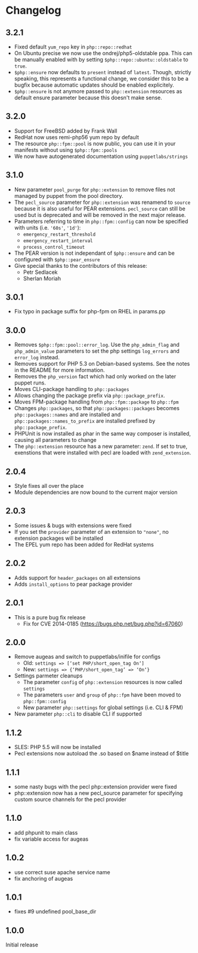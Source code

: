 # Changelog

## 3.2.1
 * Fixed default `yum_repo` key in `php::repo::redhat`
 * On Ubuntu precise we now use the ondrej/php5-oldstable ppa. This can be
   manually enabled with by setting `$php::repo::ubuntu::oldstable` to
   `true`.
 * `$php::ensure` now defaults to `present` instead of `latest`. Though,
   strictly speaking, this represents a functional change, we consider this
   to be a bugfix because automatic updates should be enabled explicitely.
 * `$php::ensure` is not anymore passed to `php::extension` resources as
   default ensure parameter because this doesn't make sense.

## 3.2.0
 * Support for FreeBSD added by Frank Wall
 * RedHat now uses remi-php56 yum repo by default
 * The resource `php::fpm::pool` is now public, you can use it in your
   manifests without using `$php::fpm::pools`
 * We now have autogenerated documentation using `puppetlabs/strings`

## 3.1.0
 * New parameter `pool_purge` for `php::extension` to remove files not
   managed by puppet from the pool directory.
 * The `pecl_source` parameter for `php::extension` was renamend to
   `source` because it is also useful for PEAR extensions.
   `pecl_source` can still be used but is deprecated and will be
   removed in the next major release.
 * Parameters referring to time in `php::fpm::config` can now be
   specified with units (i.e. `'60s'`, `'1d'`):
   * `emergency_restart_threshold`
   * `emergency_restart_interval`
   * `process_control_timeout`
 * The PEAR version is not independant of `$php::ensure` and can be
   configured with `$php::pear_ensure`
 * Give special thanks to the contributors of this release:
   * Petr Sedlacek
   * Sherlan Moriah

## 3.0.1
 * Fix typo in package suffix for php-fpm on RHEL in params.pp

## 3.0.0
 * Removes `$php::fpm::pool::error_log`. Use the `php_admin_flag` and
   `php_admin_value` parameters to set the php settings `log_errors` and
   `error_log` instead.
 * Removes support for PHP 5.3 on Debian-based systems. See the notes in the
   README for more information.
 * Removes the `php_version` fact which had only worked on the later puppet runs.
 * Moves CLI-package handling to `php::packages`
 * Allows changing the package prefix via `php::package_prefix`.
 * Moves FPM-package handling from `php::fpm::package` to `php::fpm`
 * Changes `php::packages`, so that `php::packages::packages` becomes
   `php::packages::names` and are installed and `php::packages::names_to_prefix`
   are installed prefixed by `php::package_prefix`.
 * PHPUnit is now installed as phar in the same way composer is installed,
   causing all parameters to change
 * The `php::extension` resource has a new parameter: `zend`. If set to true,
   exenstions that were installed with pecl are loaded with `zend_extension`.

## 2.0.4
 * Style fixes all over the place
 * Module dependencies are now bound to the current major version

## 2.0.3
 * Some issues & bugs with extensions were fixed
 * If you set the `provider` parameter of an extension to `"none"`, no
   extension packages will be installed
 * The EPEL yum repo has been added for RedHat systems

## 2.0.2
 * Adds support for `header_packages` on all extensions
 * Adds `install_options` to pear package provider

## 2.0.1
 * This is a pure bug fix release
   * Fix for CVE 2014-0185 (https://bugs.php.net/bug.php?id=67060)

## 2.0.0
 * Remove augeas and switch to puppetlabs/inifile for configs
   * Old: `settings => [‘set PHP/short_open_tag On‘]`
   * New: `settings => {‘PHP/short_open_tag’ => ‘On‘}`
 * Settings parmeter cleanups
   * The parameter `config` of `php::extension` resources is now called `settings`
   * The parameters `user` and `group` of `php::fpm` have been moved to `php::fpm::config`
   * New parameter `php::settings` for global settings (i.e. CLI & FPM)
 * New parameter `php::cli` to disable CLI if supported

## 1.1.2
 * SLES: PHP 5.5 will now be installed
 * Pecl extensions now autoload the .so based on $name instead of $title

## 1.1.1
 * some nasty bugs with the pecl php::extension provider were fixed
 * php::extension now has a new pecl_source parameter for specifying custom
   source channels for the pecl provider

## 1.1.0
 * add phpunit to main class
 * fix variable access for augeas

## 1.0.2
 * use correct suse apache service name
 * fix anchoring of augeas

## 1.0.1
 * fixes #9 undefined pool_base_dir

## 1.0.0
Initial release

